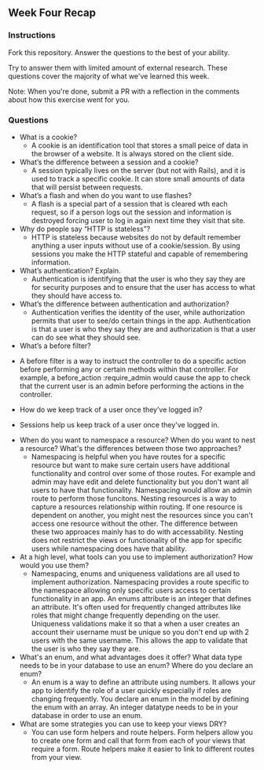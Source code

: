 ## Week Four Recap

### Instructions
Fork this repository. Answer the questions to the best of your ability.

Try to answer them with limited amount of external research. These questions cover the majority of what we've learned this week.

Note: When you're done, submit a PR with a reflection in the comments about how this exercise went for you.

### Questions

* What is a cookie?
  - A cookie is an identification tool that stores a small peice of data in the browser of a website. It is always stored on the client side. 
* What’s the difference between a session and a cookie?
  - A session typically lives on the server (but not with Rails), and it is used to track a specific cookie. It can store small amounts of data that will persist between requests. 
* What’s a flash and when do you want to use flashes?
  - A flash is a special part of a session that is cleared wth each request, so if a person logs out the session and information is destroyed forcing user to log in again next time they visit that site. 
* Why do people say “HTTP is stateless”?
  - HTTP is stateless because websites do not by default remember anything a user inputs without use of a cookie/session. By using sessions you make the HTTP stateful and capable of remembering information. 
* What’s authentication? Explain.
  - Authentication is identifying that the user is who they say they are for security purposes and to ensure that the user has access to what they should have access to. 
* What’s the difference between authentication and authorization?
  - Authentication verifies the identity of the user, while authorization permits that user to see/do certain things in the app. Authentication is that a user is who they say they are and authorization is that a user can do see what they should see. 
* What’s a before filter?
 - A before filter is a way to instruct the controller to do a specific action before performing any or certain methods within that controller. For example, a before_action :require_admin would cause the app to check that the current user is an admin before performing the actions in the controller. 
* How do we keep track of a user once they’ve logged in?
 - Sessions help us keep track of a user once they've logged in. 
* When do you want to namespace a resource? When do you want to nest a resource? What's the differences between those two approaches?
  - Namespacing is helpful when you have routes for a specific resource but want to make sure certain users have additional functionality and control over some of those routes. For example and admin may have edit and delete functionality but you don't want all users to have that functionality. Namespacing would allow an admin route to perform those funcitons. Nesting resources is a way to capture a resources relationship within routing. If one resource is dependent on another, you might nest the resources since you can't access one resource without the other. The difference between these two approaces mainly has to do with accessability. Nesting does not restrict the views or functionality of the app for specific users while namespacing does have that ability. 
* At a high level, what tools can you use to implement authorization? How would you use them?
  - Namespacing, enums and uniqueness validations are all used to implement authorization. Namespacing provides a route specific to the namespace allowing only specific users access to certain functionality in an app. An enums attribute is an integer that defines an attribute. It's often used for frequently changed attributes like roles that might change frequently depending on the user. Uniqueness validations make it so that a when a user creates an account their username must be unique so you don't end up with 2 users with the same username. This allows the app to validate that the user is who they say they are. 
* What's an enum, and what advantages does it offer? What data type needs to be in your database to use an enum? Where do you declare an enum?
  - An enum is a way to define an attribute using numbers. It allows your app to identify the role of a user quickly especially if roles are changing frequently. You declare an enum in the model by defining the enum with an array. An integer datatype needs to be in your database in order to use an enum. 
* What are some strategies you can use to keep your views DRY?
  - You can use form helpers and route helpers. Form helpers allow you to create one form and call that form from each of your views that require a form. Route helpers make it easier to link to different routes from your view. 
